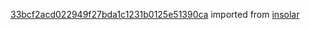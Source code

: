 [33bcf2acd022949f27bda1c1231b0125e51390ca](https://github.com/insolar/insolar/commit/33bcf2acd022949f27bda1c1231b0125e51390ca) imported from [insolar](https://github.com/insolar/insolar)
